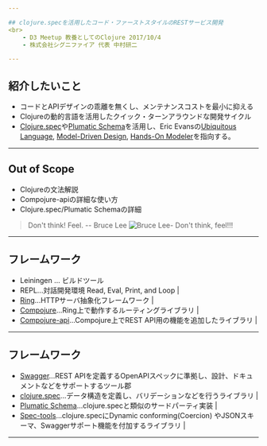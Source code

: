 ```yaml
---

## clojure.specを活用したコード・ファーストスタイルのRESTサービス開発
<br>
	- D3 Meetup 教養としてのClojure 2017/10/4
	- 株式会社シグニファイア 代表 中村研二

---
```


## 紹介したいこと

* コードとAPIデザインの乖離を無くし、メンテナンスコストを最小に抑える
* Clojureの動的言語を活用したクイック・ターンアラウンドな開発サイクル
* [Clojure.spec](https://www.thoughtworks.com/radar/tools/clojure-spec)や[Plumatic Schema](https://github.com/plumatic/schema)を活用し、Eric Evansの[Ubiquitous Language](https://www.ogis-ri.co.jp/otc/hiroba/technical/DDDEssence/chap1.html#UbiquitousLanguage), [Model-Driven Design](https://www.ogis-ri.co.jp/otc/hiroba/technical/DDDEssence/chap1.html#ModelDrivenDesign), [Hands-On Modeler](https://www.ogis-ri.co.jp/otc/hiroba/technical/DDDEssence/chap1.html#HandsOnModeler)を指向する。

---

## Out of Scope

* Clojureの文法解説
* Compojure-apiの詳細な使い方
* Clojure.spec/Plumatic Schemaの詳細

> Don't think! Feel. -- Bruce Lee
![Bruce Lee- Don't think, feel!!!](https://i.makeagif.com/media/11-28-2015/I2ALwE.gif)

---

## フレームワーク

- Leiningen ... ビルドツール 
- REPL...対話開発環境 Read, Eval, Print, and Loop |
- [Ring](https://github.com/ring-clojure/ring)...HTTPサーバ抽象化フレームワーク |
- [Compojure](https://github.com/weavejester/compojure)...Ring上で動作するルーティングライブラリ |
- [Compojure-api](https://github.com/metosin/compojure-api)...Compojure上でREST API用の機能を追加したライブラリ |

---

## フレームワーク

- [Swagger](https://swagger.io/)...REST APIを定義するOpenAPIスペックに準拠し、設計、ドキュメントなどをサポートするツール郡 
- [clojure.spec](https://clojure.org/about/spec)...データ構造を定義し、バリデーションなどを行うライブラリ |
- [Plumatic Schema](https://github.com/plumatic/schema)...clojure.specと類似のサードパーティ実装 |
- [Spec-tools](https://github.com/metosin/spec-tools)...clojure.specにDynamic conforming(Coercion)
やJSONスキーマ、Swaggerサポート機能を付加するライブラリ |

---



